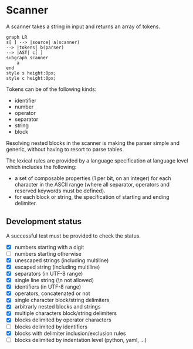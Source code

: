 # Scanner

A scanner takes a string in input and returns an array of tokens.

```mermaid
graph LR
s[ ] --> |source| a(scanner)
--> |tokens| b(parser)
--> |AST| c[ ]
subgraph scanner
    a
end
style s height:0px;
style c height:0px;
```

Tokens can be of the following kinds:
- identifier
- number
- operator
- separator
- string
- block

Resolving nested blocks in the scanner is making the parser simple
and generic, without having to resort to parse tables.

The lexical rules are provided by a language specification at language
level which includes the following:

- a set of composable properties (1 per bit, on an integer) for each
  character in the ASCII range (where all separator, operators and
  reserved keywords must be defined).
- for each block or string, the specification of starting and ending
  delimiter.

## Development status

A successful test must be provided to check the status.

- [x] numbers starting with a digit
- [ ] numbers starting otherwise
- [x] unescaped strings (including multiline)
- [x] escaped string (including multiline)
- [x] separators (in UTF-8 range)
- [x] single line string (\n not allowed)
- [x] identifiers (in UTF-8 range)
- [x] operators, concatenated or not
- [x] single character block/string delimiters
- [x] arbitrarly nested blocks and strings
- [x] multiple characters block/string delimiters
- [x] blocks delimited by operator characters
- [ ] blocks delimited by identifiers
- [x] blocks with delimiter inclusion/exclusion rules
- [ ] blocks delimited by indentation level (python, yaml, ...)
